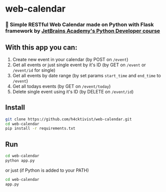 # web-calendar

### :date: Simple RESTful Web Calendar made on Python with Flask framework by [JetBrains Academy's Python Developer course](https://hyperskill.org/tracks/2)

## With this app you can:
1. Create new event in your calendar (by POST on `/event`)
2. Get all events or just single event by it's ID (by GET on `/event` or `/event/id` for single)
3. Get all events by date range (by set params `start_time` and `end_time` to `/event`)
4. Get all todays events (by GET on `/event/today`)
5. Delete single event using it's ID (by DELETE on `/event/id`)

## Install
```sh
git clone https://github.com/h4cktivist/web-calendar.git
cd web-calendar
pip install -r requirements.txt
```

## Run
```sh
cd web-calendar
python app.py
```
or just (if Python is added to your PATH)
```sh
cd web-calendar
app.py
```
